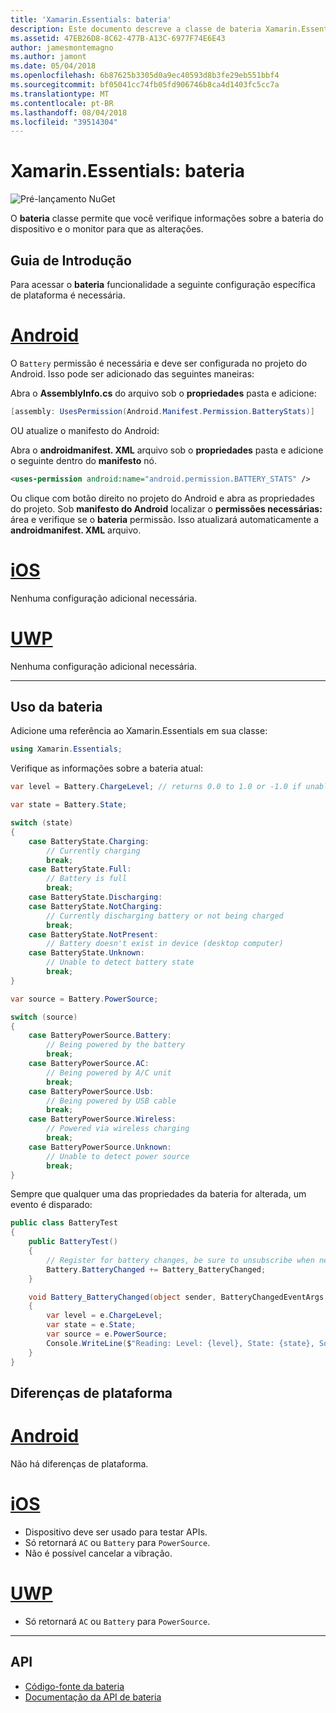 ```yaml
---
title: 'Xamarin.Essentials: bateria'
description: Este documento descreve a classe de bateria Xamarin.Essentials, que permite que você verifique o monitor para que as alterações e informações sobre a bateria do dispositivo.
ms.assetid: 47EB26D8-8C62-477B-A13C-6977F74E6E43
author: jamesmontemagno
ms.author: jamont
ms.date: 05/04/2018
ms.openlocfilehash: 6b87625b3305d0a9ec40593d8b3fe29eb551bbf4
ms.sourcegitcommit: bf05041cc74fb05fd906746b8ca4d1403fc5cc7a
ms.translationtype: MT
ms.contentlocale: pt-BR
ms.lasthandoff: 08/04/2018
ms.locfileid: "39514304"
---
```

# <a name="xamarinessentials-battery"></a>Xamarin.Essentials: bateria

![Pré-lançamento NuGet](~/media/shared/pre-release.png)

O **bateria** classe permite que você verifique informações sobre a bateria do dispositivo e o monitor para que as alterações.

## <a name="getting-started"></a>Guia de Introdução

Para acessar o **bateria** funcionalidade a seguinte configuração específica de plataforma é necessária.

# <a name="androidtabandroid"></a>[Android](#tab/android)

O `Battery` permissão é necessária e deve ser configurada no projeto do Android. Isso pode ser adicionado das seguintes maneiras:

Abra o **AssemblyInfo.cs** do arquivo sob o **propriedades** pasta e adicione:

```csharp
[assembly: UsesPermission(Android.Manifest.Permission.BatteryStats)]
```

OU atualize o manifesto do Android:

Abra o **androidmanifest. XML** arquivo sob o **propriedades** pasta e adicione o seguinte dentro do **manifesto** nó.

```xml
<uses-permission android:name="android.permission.BATTERY_STATS" />
```

Ou clique com botão direito no projeto do Android e abra as propriedades do projeto. Sob **manifesto do Android** localizar o **permissões necessárias:** área e verifique se o **bateria** permissão. Isso atualizará automaticamente a **androidmanifest. XML** arquivo.

# <a name="iostabios"></a>[iOS](#tab/ios)

Nenhuma configuração adicional necessária.

# <a name="uwptabuwp"></a>[UWP](#tab/uwp)

Nenhuma configuração adicional necessária.

-----

## <a name="using-battery"></a>Uso da bateria

Adicione uma referência ao Xamarin.Essentials em sua classe:

```csharp
using Xamarin.Essentials;
```

Verifique as informações sobre a bateria atual:

```csharp
var level = Battery.ChargeLevel; // returns 0.0 to 1.0 or -1.0 if unable to determine.

var state = Battery.State;

switch (state)
{
    case BatteryState.Charging:
        // Currently charging
        break;
    case BatteryState.Full:
        // Battery is full
        break;
    case BatteryState.Discharging:
    case BatteryState.NotCharging:
        // Currently discharging battery or not being charged
        break;
    case BatteryState.NotPresent:
        // Battery doesn't exist in device (desktop computer)
    case BatteryState.Unknown:
        // Unable to detect battery state
        break;
}

var source = Battery.PowerSource;

switch (source)
{
    case BatteryPowerSource.Battery:
        // Being powered by the battery
        break;
    case BatteryPowerSource.AC:
        // Being powered by A/C unit
        break;
    case BatteryPowerSource.Usb:
        // Being powered by USB cable
        break;
    case BatteryPowerSource.Wireless:
        // Powered via wireless charging
        break;
    case BatteryPowerSource.Unknown:
        // Unable to detect power source
        break;
}
```

Sempre que qualquer uma das propriedades da bateria for alterada, um evento é disparado:

```csharp
public class BatteryTest
{
    public BatteryTest()
    {
        // Register for battery changes, be sure to unsubscribe when needed
        Battery.BatteryChanged += Battery_BatteryChanged;
    }

    void Battery_BatteryChanged(object sender, BatteryChangedEventArgs   e)
    {
        var level = e.ChargeLevel;
        var state = e.State;
        var source = e.PowerSource;
        Console.WriteLine($"Reading: Level: {level}, State: {state}, Source: {source}");
    }
}
```

## <a name="platform-differences"></a>Diferenças de plataforma

# <a name="androidtabandroid"></a>[Android](#tab/android)

Não há diferenças de plataforma.

# <a name="iostabios"></a>[iOS](#tab/ios)

* Dispositivo deve ser usado para testar APIs. 
* Só retornará `AC` ou `Battery` para `PowerSource`.
* Não é possível cancelar a vibração.

# <a name="uwptabuwp"></a>[UWP](#tab/uwp)

* Só retornará `AC` ou `Battery` para `PowerSource`.

-----

## <a name="api"></a>API

- [Código-fonte da bateria](https://github.com/xamarin/Essentials/tree/master/Xamarin.Essentials/Battery)
- [Documentação da API de bateria](xref:Xamarin.Essentials.Battery)
